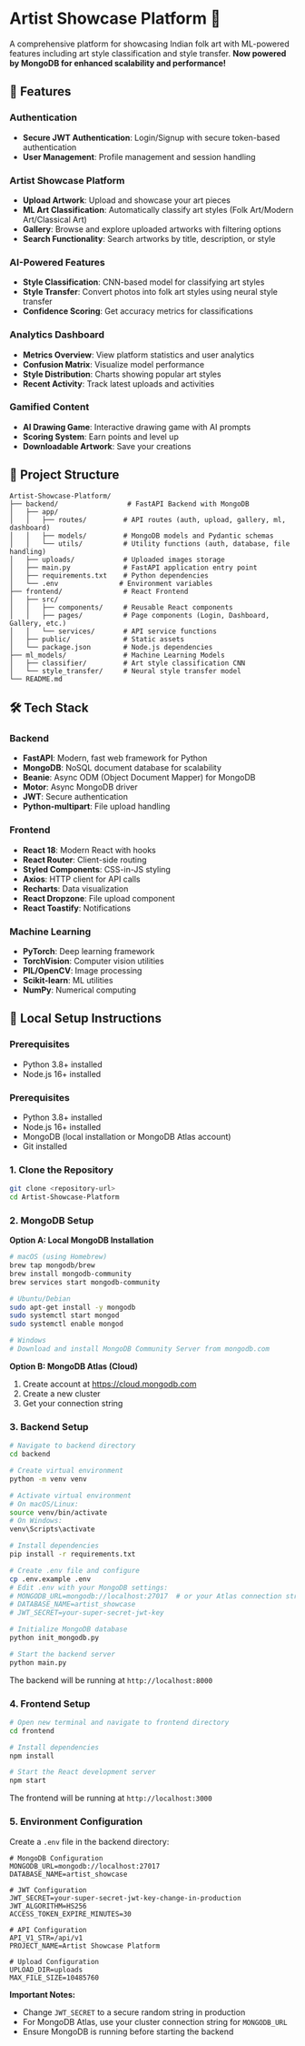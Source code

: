 # Artist Showcase Platform 🎨

A comprehensive platform for showcasing Indian folk art with ML-powered features including art style classification and style transfer. **Now powered by MongoDB for enhanced scalability and performance!**

## 🚀 Features

### Authentication
- **Secure JWT Authentication**: Login/Signup with secure token-based authentication
- **User Management**: Profile management and session handling

### Artist Showcase Platform
- **Upload Artwork**: Upload and showcase your art pieces
- **ML Art Classification**: Automatically classify art styles (Folk Art/Modern Art/Classical Art)
- **Gallery**: Browse and explore uploaded artworks with filtering options
- **Search Functionality**: Search artworks by title, description, or style

### AI-Powered Features
- **Style Classification**: CNN-based model for classifying art styles
- **Style Transfer**: Convert photos into folk art styles using neural style transfer
- **Confidence Scoring**: Get accuracy metrics for classifications

### Analytics Dashboard
- **Metrics Overview**: View platform statistics and user analytics
- **Confusion Matrix**: Visualize model performance
- **Style Distribution**: Charts showing popular art styles
- **Recent Activity**: Track latest uploads and activities

### Gamified Content
- **AI Drawing Game**: Interactive drawing game with AI prompts
- **Scoring System**: Earn points and level up
- **Downloadable Artwork**: Save your creations

## 📁 Project Structure

```
Artist-Showcase-Platform/
├── backend/                 # FastAPI Backend with MongoDB
│   ├── app/
│   │   ├── routes/         # API routes (auth, upload, gallery, ml, dashboard)
│   │   ├── models/         # MongoDB models and Pydantic schemas
│   │   └── utils/          # Utility functions (auth, database, file handling)
│   ├── uploads/            # Uploaded images storage
│   ├── main.py             # FastAPI application entry point
│   ├── requirements.txt    # Python dependencies
│   └── .env               # Environment variables
├── frontend/               # React Frontend
│   ├── src/
│   │   ├── components/     # Reusable React components
│   │   ├── pages/          # Page components (Login, Dashboard, Gallery, etc.)
│   │   └── services/       # API service functions
│   ├── public/             # Static assets
│   └── package.json        # Node.js dependencies
├── ml_models/              # Machine Learning Models
│   ├── classifier/         # Art style classification CNN
│   └── style_transfer/     # Neural style transfer model
└── README.md
```

## 🛠️ Tech Stack

### Backend
- **FastAPI**: Modern, fast web framework for Python
- **MongoDB**: NoSQL document database for scalability
- **Beanie**: Async ODM (Object Document Mapper) for MongoDB
- **Motor**: Async MongoDB driver
- **JWT**: Secure authentication
- **Python-multipart**: File upload handling

### Frontend  
- **React 18**: Modern React with hooks
- **React Router**: Client-side routing
- **Styled Components**: CSS-in-JS styling
- **Axios**: HTTP client for API calls
- **Recharts**: Data visualization
- **React Dropzone**: File upload component
- **React Toastify**: Notifications

### Machine Learning
- **PyTorch**: Deep learning framework
- **TorchVision**: Computer vision utilities
- **PIL/OpenCV**: Image processing
- **Scikit-learn**: ML utilities
- **NumPy**: Numerical computing

## 🚀 Local Setup Instructions

### Prerequisites
- Python 3.8+ installed
- Node.js 16+ installed
### Prerequisites
- Python 3.8+ installed
- Node.js 16+ installed
- MongoDB (local installation or MongoDB Atlas account)
- Git installed

### 1. Clone the Repository
```bash
git clone <repository-url>
cd Artist-Showcase-Platform
```

### 2. MongoDB Setup

**Option A: Local MongoDB Installation**
```bash
# macOS (using Homebrew)
brew tap mongodb/brew
brew install mongodb-community
brew services start mongodb-community

# Ubuntu/Debian
sudo apt-get install -y mongodb
sudo systemctl start mongod
sudo systemctl enable mongod

# Windows
# Download and install MongoDB Community Server from mongodb.com
```

**Option B: MongoDB Atlas (Cloud)**
1. Create account at https://cloud.mongodb.com
2. Create a new cluster
3. Get your connection string

### 3. Backend Setup

```bash
# Navigate to backend directory
cd backend

# Create virtual environment
python -m venv venv

# Activate virtual environment
# On macOS/Linux:
source venv/bin/activate
# On Windows:
venv\Scripts\activate

# Install dependencies
pip install -r requirements.txt

# Create .env file and configure
cp .env.example .env
# Edit .env with your MongoDB settings:
# MONGODB_URL=mongodb://localhost:27017  # or your Atlas connection string
# DATABASE_NAME=artist_showcase
# JWT_SECRET=your-super-secret-jwt-key

# Initialize MongoDB database
python init_mongodb.py

# Start the backend server
python main.py
```

The backend will be running at `http://localhost:8000`

### 4. Frontend Setup

```bash
# Open new terminal and navigate to frontend directory
cd frontend

# Install dependencies
npm install

# Start the React development server
npm start
```

The frontend will be running at `http://localhost:3000`

### 5. Environment Configuration

Create a `.env` file in the backend directory:

```env
# MongoDB Configuration
MONGODB_URL=mongodb://localhost:27017
DATABASE_NAME=artist_showcase

# JWT Configuration
JWT_SECRET=your-super-secret-jwt-key-change-in-production
JWT_ALGORITHM=HS256
ACCESS_TOKEN_EXPIRE_MINUTES=30

# API Configuration
API_V1_STR=/api/v1
PROJECT_NAME=Artist Showcase Platform

# Upload Configuration
UPLOAD_DIR=uploads
MAX_FILE_SIZE=10485760
```

**Important Notes:**
- Change `JWT_SECRET` to a secure random string in production
- For MongoDB Atlas, use your cluster connection string for `MONGODB_URL`
- Ensure MongoDB is running before starting the backend



